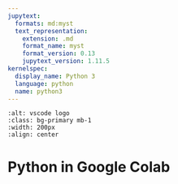 ```yaml
---
jupytext:
  formats: md:myst
  text_representation:
    extension: .md
    format_name: myst
    format_version: 0.13
    jupytext_version: 1.11.5
kernelspec:
  display_name: Python 3
  language: python
  name: python3
---
```



```{image} ../images/vscode.png
:alt: vscode logo
:class: bg-primary mb-1
:width: 200px
:align: center
```


# Python in Google Colab